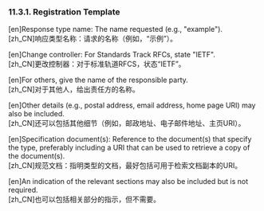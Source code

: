 ### 11.3.1. Registration Template  

[en]Response type name: The name requested (e.g., "example").  
[zh_CN]响应类型名称：请求的名称（例如，“示例”）。  
  

[en]Change controller: For Standards Track RFCs, state "IETF".  
[zh_CN]更改控制器：对于标准轨道RFCS，状态“IETF”。  
  

[en]For others, give the name of the responsible party.  
[zh_CN]对于其他人，给出责任方的名称。  
  

[en]Other details (e.g., postal address, email address, home page URI) may also be included.  
[zh_CN]还可以包括其他细节（例如，邮政地址、电子邮件地址、主页URI）。  
  

[en]Specification document(s): Reference to the document(s) that specify the type, preferably including a URI that can be used to retrieve a copy of the document(s).  
[zh_CN]规范文档：指明类型的文档，最好包括可用于检索文档副本的URI。  
  

[en]An indication of the relevant sections may also be included but is not required.  
[zh_CN]也可以包括相关部分的指示，但不需要。  
  



